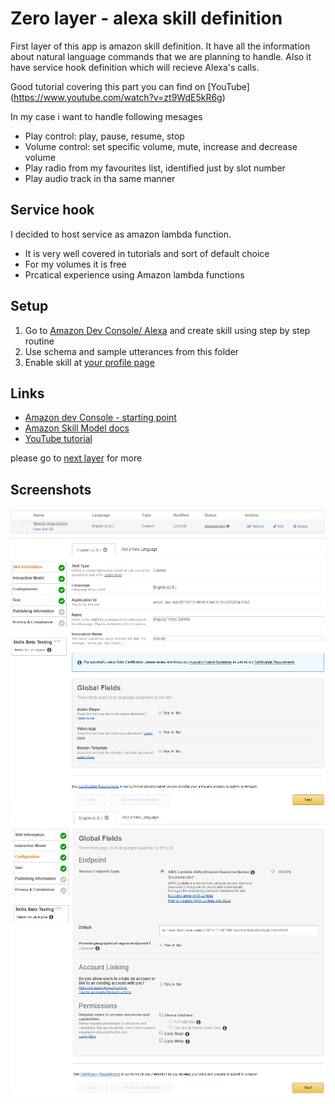 # Zero layer - alexa skill definition

First layer of this app is amazon skill definition. It have all the information about natural language commands that we are planning to handle. Also it have service hook definition which will recieve Alexa's calls.

Good tutorial covering this part you can find on [YouTube] (https://www.youtube.com/watch?v=zt9WdE5kR6g)

In my case i want to handle following mesages

* Play control: play, pause, resume, stop
* Volume control: set specific volume, mute, increase and decrease volume
* Play radio from my favourites list, identified just by slot number
* Play audio track in tha same manner

## Service hook

I decided to host service as amazon lambda function. 

* It is very well covered in tutorials and sort of default choice
* For my volumes it is free
* Prcatical experience using Amazon lambda functions

## Setup 

1. Go to [Amazon Dev Console/ Alexa](https://developer.amazon.com/edw/home.html#/skills) and create skill using step by step routine
2. Use schema and sample utterances from this folder 
3. Enable skill at [your profile page](https://alexa.amazon.com/spa/index.html#skills/your-skills/?ref-suffix=ysa_gw)



## Links

* [Amazon dev Console - starting point](https://developer.amazon.com/edw/home.html#/skills)
* [Amazon Skill Model docs](https://developer.amazon.com/docs/custom-skills/define-the-interaction-model-in-json-and-text.html)
* [YouTube tutorial](https://www.youtube.com/watch?time_continue=39&v=zt9WdE5kR6g)


please go to [next layer](../01-mopidy-voice-control-skill) for more

## Screenshots

![Dev console root](https://raw.githubusercontent.com/anabolyc/alexa-mopidy-voice-control/master/screenshots/01-alexa-dev-console.png)
![Skill information](https://raw.githubusercontent.com/anabolyc/alexa-mopidy-voice-control/master/screenshots/02-alexa-skill-def.png)
![Skill configuration](https://raw.githubusercontent.com/anabolyc/alexa-mopidy-voice-control/master/screenshots/03-alexa-skill-def.png)
